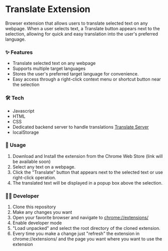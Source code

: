 # Translate Extension

Browser extension that allows users to translate selected text on any webpage. When a user selects text, a Translate button appears next to the selection, allowing for quick and easy translation into the user's preferred language.

### ✨ Features

* Translate selected text on any webpage
* Supports multiple target languages
* Stores the user's preferred target language for convenience.
* Easy access through a right-click context menu or shortcut button near the selection

### 🛠️ Tech

* Javascript
* HTML
* CSS
* Dedicated backend server to handle translations [Translate Server](https://github.com/ricardoliveira5ro/Translate-Server)
* localStorage

### 🚀 Usage

1. Download and Install the extension from the Chrome Web Store (link will be available soon)
2. Select any text on a webpage.
3. Click the "Translate" button that appears next to the selected text or use right-click operation.
4. The translated text will be displayed in a popup box above the selection.

### 🧑‍💻 Developer

1. Clone this repository
2. Make any changes you want
3. Open your favorite browser and navigate to [chrome://extensions/](chrome://extensions/)
4. Enable developer mode
5. "Load unpacked" and select the root directory of the cloned extension.
6. Every time you make a change just "refresh" the extension in chrome://extensions/ and the page you want where you want to use the extension